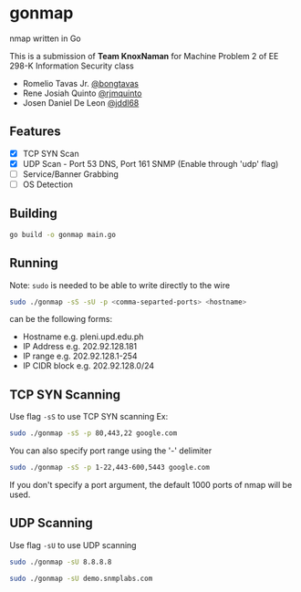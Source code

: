 # gonmap
nmap written in Go

This is a submission of __Team KnoxNaman__ for Machine Problem 2 of EE 298-K Information Security class
- Romelio Tavas Jr. [@bongtavas](https://github.com/bongtavas) 
- Rene Josiah Quinto [@rjmquinto](https://github.com/rjmquinto) 
- Josen Daniel De Leon [@jddl68](https://github.com/jddl68) 

## Features
 * [x] TCP SYN Scan
 * [x] UDP Scan  - Port 53 DNS, Port 161 SNMP (Enable through 'udp' flag)
 * [ ] Service/Banner Grabbing
 * [ ] OS Detection

## Building
```bash
go build -o gonmap main.go
```

## Running
Note: `sudo` is needed to be able to write directly to the wire
```bash
sudo ./gonmap -sS -sU -p <comma-separted-ports> <hostname>
```

<hostname> can be the following forms:
- Hostname e.g. pleni.upd.edu.ph
- IP Address e.g. 202.92.128.181
- IP range e.g. 202.92.128.1-254
- IP CIDR block e.g. 202.92.128.0/24

## TCP SYN Scanning
Use flag `-sS` to use TCP SYN scanning
Ex:
```bash
sudo ./gonmap -sS -p 80,443,22 google.com 
```

You can also specify port range using the '-' delimiter
```bash
sudo ./gonmap -sS -p 1-22,443-600,5443 google.com
```

If you don't specify a port argument, the default 1000 ports of nmap will be used.

## UDP Scanning
Use flag `-sU` to use UDP scanning
```bash
sudo ./gonmap -sU 8.8.8.8
```

```bash
sudo ./gonmap -sU demo.snmplabs.com
```
